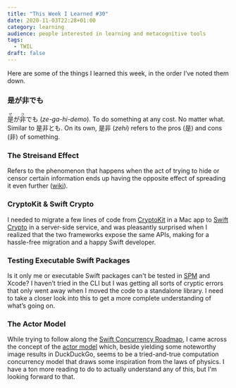 ```yaml
---
title: "This Week I Learned #30"
date: 2020-11-03T22:28+01:00
category: learning
audience: people interested in learning and metacognitive tools
tags:
  - TWIL
draft: false
---
```

Here are some of the things I learned this week, in the order I’ve noted them down.

### 是が非でも

<ruby><rb>是</rb><rp>(</rp><rt>ぜ</rt><rp>)</rp></ruby>が<ruby><rb>非</rb><rp>(</rp><rt>ひ</rt><rp>)</rp></ruby>でも  (_ze-ga-hi-demo_). To do something at any cost. No matter what. Similar to 是非とも. On its own, 是非 (_zehi_) refers to the pros (是) and cons (非) of something.

### The Streisand Effect

Refers to the phenomenon that happens when the act of trying to hide or censor certain information ends up having the opposite effect of spreading it even further ([wiki](https://en.wikipedia.org/wiki/Streisand_effect])).

### CryptoKit & Swift Crypto

I needed to migrate a few lines of code from [CryptoKit](https://developer.apple.com/documentation/cryptokit) in a Mac app to [Swift Crypto](https://github.com/apple/swift-crypto) in a server-side service, and was pleasantly surprised when I realized that the two frameworks expose the same APIs, making for a hassle-free migration and a happy Swift developer.

### Testing Executable Swift Packages

Is it only me or executable Swift packages can't be tested in [SPM](https://swift.org/package-manager/) and Xcode? I haven’t tried in the CLI but I was getting all sorts of cryptic errors that only went away when I moved the code to a standalone library. I need to take a closer look into this to get a more complete understanding of what’s going on.

### The Actor Model

While trying to follow along the [Swift Concurrency Roadmap](https://forums.swift.org/t/swift-concurrency-roadmap/41611), I came across the concept of the [actor model](https://en.wikipedia.org/wiki/Actor_model) which, beside yielding some noteworthy image results in DuckDuckGo, seems to be a tried-and-true computation concurrency model that draws some inspiration from the laws of physics. I have a ton more reading to do to actually understand any of this, but I'm looking forward to that.
